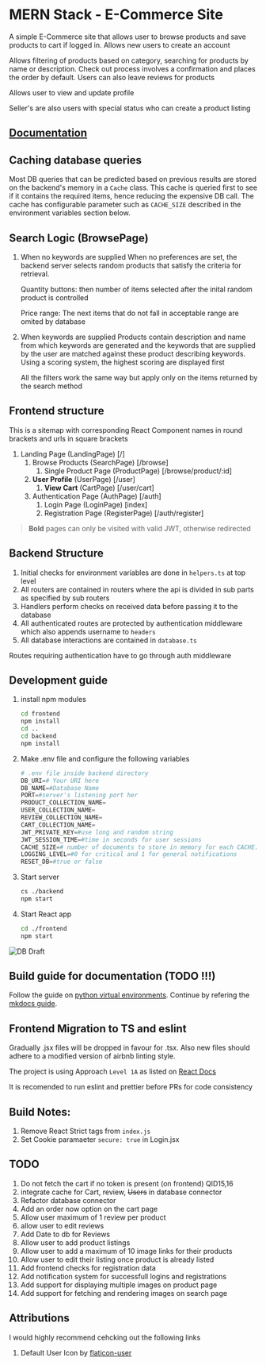 # MERN Stack - E-Commerce Site
A simple E-Commerce site that allows user to browse products and
save products to cart if logged in. Allows new users to create an account

Allows filtering of products based on category, searching for products by name
or description. Check out process involves a confirmation and places the order
by default. Users can also leave reviews for products

Allows user to view and update profile

Seller's are also users with special status who can create a product listing

## [Documentation](https://anmol-ghadia.github.io/YetAnotherECommerceSite/)

## Caching database queries
Most DB queries that can be predicted based on previous results are stored on the backend's memory in a `Cache` class. This cache is queried first to see if it contains the required items, hence reducing the expensive DB call. The cache has configurable parameter such as `CACHE_SIZE` described in the environment variables section below.

## Search Logic (BrowsePage)
1) When no keywords are supplied
    When no preferences are set, the backend server selects random products that satisfy the criteria for retrieval.

    Quantity buttons: then number of items selected after the inital random product is controlled

    Price range: The next items that do not fall in acceptable range are omited by database
1) When keywords are supplied
    Products contain description and name from which keywords are generated and the keywords that are supplied by the user are matched against these product describing keywords. Using a scoring system, the highest scoring are displayed first

    All the filters work the same way but apply only on the items returned by the search method

## Frontend structure
This is a sitemap with corresponding React Component names in round brackets and urls in square brackets

1) Landing Page (LandingPage) [/]
    1) Browse Products (SearchPage) [/browse]
        1) Single Product Page (ProductPage) [/browse/product/:id]
    1) **User Profile** (UserPage) [/user]
        1) **View Cart** (CartPage) [/user/cart]
    1) Authentication Page (AuthPage) [/auth]
        1) Login Page (LoginPage) [index]
        1) Registration Page (RegisterPage) [/auth/register]

> **Bold** pages can only be visited with valid JWT, otherwise redirected

## Backend Structure

1. Initial checks for environment variables are done in `helpers.ts` at top level
1. All routers are contained in routers where the api is divided in sub parts as specified by sub routers
1. Handlers perform checks on received data before passing it to the database
1. All authenticated routes are protected by authentication middleware which also appends username to `headers`
1. All database interactions are contained in `database.ts`

Routes requiring authentication have to go through auth middleware

## Development guide
1) install npm modules
    ```BASH
    cd frontend
    npm install
    cd ..
    cd backend
    npm install
    ```
1) Make .env file and configure the following variables
    ```py
    # .env file inside backend directory
    DB_URI=# Your URI here
    DB_NAME=#Database Name
    PORT=#server's listening port her
    PRODUCT_COLLECTION_NAME=
    USER_COLLECTION_NAME=
    REVIEW_COLLECTION_NAME=
    CART_COLLECTION_NAME=
    JWT_PRIVATE_KEY=#use long and random string
    JWT_SESSION_TIME=#time in seconds for user sessions
    CACHE_SIZE=# number of documents to store in memory for each CACHE. use 50 if not sure
    LOGGING_LEVEL=#0 for critical and 1 for general notifications
    RESET_DB=#true or false
    ```
1) Start server
    ```BASH
    cs ./backend
    npm start
    ```
1) Start React app
    ```BASH
    cd ./frontend
    npm start
    ```

![DB Draft](https://github.com/Anmol-Ghadia/YetAnotherECommerceSite/assets/47422194/e44b70f6-8980-4840-90a6-733c34cc8120)

## Build guide for documentation (TODO !!!)
Follow the guide on [python virtual environments](https://docs.python.org/3/tutorial/venv.html).
Continue by refering the [mkdocs guide](https://www.mkdocs.org/getting-started/).
## Frontend Migration to TS and eslint
Gradually .jsx files will be dropped in favour for .tsx. Also new files should adhere to a modified version of airbnb linting style.

The project is using Approach `Level 1A` as listed on [React Docs](https://react-typescript-cheatsheet.netlify.app/docs/migration/)

It is recomended to run eslint and prettier before PRs for code consistency

## Build Notes:
1) Remove React Strict tags from `index.js`
1) Set Cookie paramaeter `secure: true` in Login.jsx

## TODO
1) Do not fetch the cart if no token is present (on frontend) QID15,16
1) integrate cache for Cart, review, ~~Users~~ in database connector
1) Refactor database connector
1) Add an order now option on the cart page
1) Allow user maximum of 1 review per product
1) allow user to edit reviews
1) Add Date to db for Reviews
1) Allow user to add product listings
1) Allow user to add a maximum of 10 image links for their products
1) Allow user to edit their listing once product is already listed
1) Add frontend checks for registration data
1) Add notification system for successfull logins and registrations
1) Add support for displaying multiple images on product page
1) Add support for fetching and rendering images on search page

## Attributions
I would highly recommend cehcking out the following links
1) Default User Icon by [flaticon-user](https://www.flaticon.com/free-icons/user)
